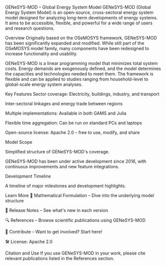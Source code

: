 GENeSYS-MOD – Global Energy System Model
GENeSYS-MOD (Global Energy System Model) is an open-source, cross-sectoral energy system model designed for analyzing long-term developments of energy systems. It aims to be accessible, flexible, and powerful for a wide range of users and research questions.

Overview
Originally based on the OSeMOSYS framework, GENeSYS-MOD has been significantly expanded and modified. While still part of the OSeMOSYS model family, many components have been redesigned to increase functionality and usability.

GENeSYS-MOD is a linear programming model that minimizes total system costs. Energy demands are exogenously defined, and the model determines the capacities and technologies needed to meet them. The framework is flexible and can be applied to studies ranging from household-level to global-scale energy system analyses.

Key Features
Sector coverage: Electricity, buildings, industry, and transport

Inter-sectoral linkages and energy trade between regions

Multiple implementations: Available in both GAMS and Julia

Flexible time aggregation: Can be run on standard PCs and laptops

Open-source license: Apache 2.0 – free to use, modify, and share

Model Scope

Simplified structure of GENeSYS-MOD's coverage.

GENeSYS-MOD has been under active development since 2016, with continuous improvements and new feature integrations.

Development Timeline

A timeline of major milestones and development highlights.

Learn More
📘 Mathematical Formulation – Dive into the underlying model structure

📄 Release Notes – See what's new in each version

🔍 References – Browse scientific publications using GENeSYS-MOD

🤝 Contribute – Want to get involved? Start here!

🛠️ License: Apache 2.0

Citation and Use
If you use GENeSYS-MOD in your work, please cite relevant publications listed in the References section.
